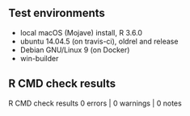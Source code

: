 ## Test environments
- local macOS (Mojave) install, R 3.6.0
- ubuntu 14.04.5 (on travis-ci), oldrel and release
- Debian GNU/Linux 9 (on Docker)
- win-builder

## R CMD check results
R CMD check results
0 errors | 0 warnings | 0 notes
